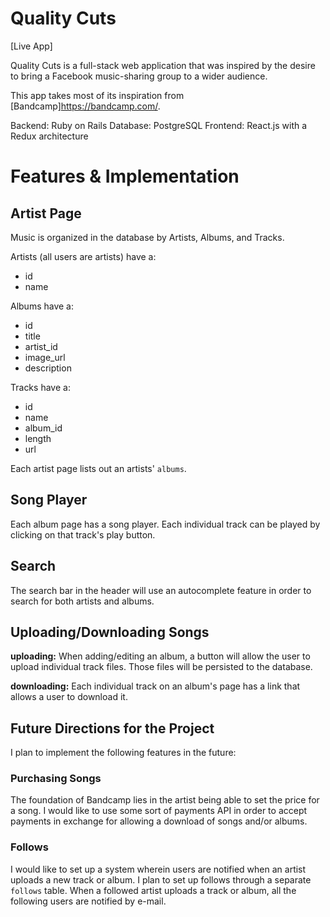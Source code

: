 # Quality Cuts

[Live App]

Quality Cuts is a full-stack web application that was inspired by the desire to bring a Facebook music-sharing group to a wider audience.

This app takes most of its inspiration from [Bandcamp]https://bandcamp.com/.

Backend: Ruby on Rails
Database: PostgreSQL
Frontend: React.js with a Redux architecture

# Features & Implementation

## Artist Page

Music is organized in the database by Artists, Albums, and Tracks.

Artists (all users are artists) have a:
* id
* name

Albums have a:
* id
* title
* artist_id
* image_url
* description

Tracks have a:
* id
* name
* album_id
* length
* url

Each artist page lists out an artists' `albums`.


## Song Player

Each album page has a song player. Each individual track can be played by clicking on that track's play button.

## Search

The search bar in the header will use an autocomplete feature in order to search for both artists and albums.

## Uploading/Downloading Songs

**uploading:** When adding/editing an album, a button will allow the user to upload individual track files. Those files will be persisted to the database.

**downloading:** Each individual track on an album's page has a link that allows a user to download it.


## Future Directions for the Project

I plan to implement the following features in the future:

### Purchasing Songs

The foundation of Bandcamp lies in the artist being able to set the price for a song. I would like to use some sort of payments API in order to accept payments in exchange for allowing a download of songs and/or albums.

### Follows

I would like to set up a system wherein users are notified when an artist uploads a new track or album. I plan to set up follows through a separate `follows` table. When a followed artist uploads a track or album, all the following users are notified by e-mail.

